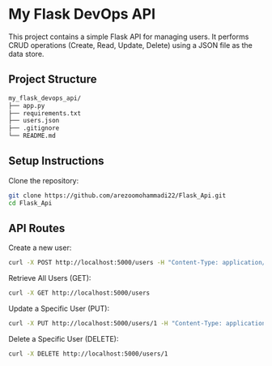 # My Flask DevOps API

This project contains a simple Flask API for managing users. It performs CRUD operations (Create, Read, Update, Delete) using a JSON file as the data store.

## Project Structure

```bash
my_flask_devops_api/
├── app.py
├── requirements.txt
├── users.json
├── .gitignore
└── README.md
```

## Setup Instructions

Clone the repository:

```sh
git clone https://github.com/arezoomohammadi22/Flask_Api.git
cd Flask_Api
```

## API Routes

Create a new user:

```bash
curl -X POST http://localhost:5000/users -H "Content-Type: application/json" -d '{"id": 1, "name": "John Doe", "email": "john.doe@example.com"}'
```

Retrieve All Users (GET):

```bash
curl -X GET http://localhost:5000/users
```

Update a Specific User (PUT):

```bash
curl -X PUT http://localhost:5000/users/1 -H "Content-Type: application/json" -d '{"name": "Jane Doe", "email": "jane.doe@example.com"}'
```

Delete a Specific User (DELETE):

```bash
curl -X DELETE http://localhost:5000/users/1
```
